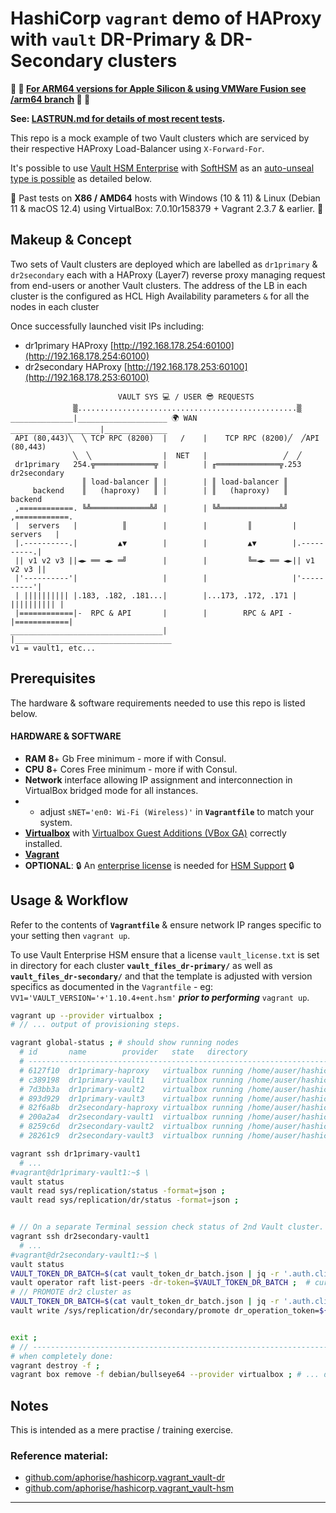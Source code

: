 # HashiCorp `vagrant` demo of HAProxy with **`vault`** DR-Primary & DR-Secondary clusters

**:green_apple: :apple: [For ARM64 versions for Apple Silicon & using VMWare Fusion see /arm64 branch](https://github.com/aphorise/vagrant_haproxy_vault-dr-clusters/tree/arm64) :apple: :green_apple:**

**See: [LASTRUN.md for details of most recent tests](LASTRUN.md).**

This repo is a mock example of two Vault clusters which are serviced by their respective HAProxy Load-Balancer using `X-Forward-For`.

It's possible to use [Vault HSM Enterprise](https://www.vaultproject.io/docs/enterprise/hsm) with [SoftHSM](https://www.opendnssec.org/softhsm/) as an [auto-unseal type is possible](https://www.vaultproject.io/docs/configuration/seal/pkcs11) as detailed below.

:memo: Past tests on **X86 / AMD64** hosts with Windows (10 & 11) & Linux (Debian 11 & macOS 12.4) using VirtualBox: 7.0.10r158379 + Vagrant 2.3.7 & earlier. :memo:


## Makeup & Concept

Two sets of Vault clusters are deployed which are labelled as `dr1primary` & `dr2secondary` each with a HAProxy (Layer7) reverse proxy managing request from end-users or another Vault clusters. The address of the LB in each cluster is the configured as HCL High Availability parameters `` & `` for all the nodes in each cluster

Once successfully launched visit IPs including:
 - dr1primary HAProxy [http://192.168.178.254:60100](http://192.168.178.254:60100)
 - dr2secondary HAProxy [http://192.168.178.253:60100](http://192.168.178.253:60100)

```
                        VAULT SYS 💻 / USER 😎 REQUESTS
              ▒.................................................▒ 
______________|____________________ 🌍 WAN  ____________________|______________
 API (80,443)╲  ╲ TCP RPC (8200)  |   /    |    TCP RPC (8200)╱  ╱API (80,443)
              ╲  ╲                |  NET   |                 ╱  ╱              
 dr1primary   254.╦═════════════╦ |        | ╓══════════════╦.253  dr2secondary           
                ║ load-balancer ║ |        | ║ load-balancer ║                 
     backend    ║   (haproxy)   ║ |        | ║   (haproxy)   ║    backend      
 ,============. ╚╩═════════════╩╝ |        | ╚╩═════════════╩╝ ,============.  
 |  servers   |          ║        |        |         ║         |  servers   |  
 |.----------.|         ▲▼        |        |         ▲▼        |.----------.|  
 || v1 v2 v3 ||◄► ══ ◄► ═╝        |        |         ╚═◄► ══ ◄►|| v1 v2 v3 ||  
 |'----------'|                   |        |                   |'----------'|  
 | |||||||||| |.183, .182, .181...|        |...173, .172, .171 | |||||||||| |  
 |============|-  RPC & API       |        |        RPC & API -|============|  
__________________________________|        |___________________________________
v1 = vault1, etc...
```


## Prerequisites
The hardware & software requirements needed to use this repo is listed below.
 
#### HARDWARE & SOFTWARE
 - **RAM** **8**+ Gb Free minimum - more if with Consul.
 - **CPU** **8**+ Cores Free minimum - more if with Consul.
 - **Network** interface allowing IP assignment and interconnection in VirtualBox bridged mode for all instances.
 - - adjust `sNET='en0: Wi-Fi (Wireless)'` in **`Vagrantfile`** to match your system.
 - [**Virtualbox**](https://www.virtualbox.org/) with [Virtualbox Guest Additions (VBox GA)](https://download.virtualbox.org/virtualbox/) correctly installed.
 - [**Vagrant**](https://www.vagrantup.com/)
 - **OPTIONAL**: :lock: An [enterprise license](https://www.hashicorp.com/products/vault/pricing/) is needed for [HSM Support](https://www.vaultproject.io/docs/enterprise/hsm) :lock:


## Usage & Workflow
Refer to the contents of **`Vagrantfile`** & ensure network IP ranges specific to your setting then `vagrant up`.

To use Vault Enterprise HSM ensure that a license `vault_license.txt` is set in directory for each cluster **`vault_files_dr-primary/`** as well as **`vault_files_dr-secondary/`** and that the template is adjusted with version specifics as documented in the `Vagrantfile` - eg: `VV1='VAULT_VERSION='+'1.10.4+ent.hsm'` ***prior to performing*** `vagrant up`.

```bash
vagrant up --provider virtualbox ;
# // ... output of provisioning steps.

vagrant global-status ; # should show running nodes
  # id       name        provider   state   directory
  # -------------------------------------------------------------------------------------
  # 6127f10  dr1primary-haproxy   virtualbox running /home/auser/hashicorp.vagrant_haproxy_vault-dr-clusters
  # c389198  dr1primary-vault1    virtualbox running /home/auser/hashicorp.vagrant_haproxy_vault-dr-clusters
  # 7d3bb3a  dr1primary-vault2    virtualbox running /home/auser/hashicorp.vagrant_haproxy_vault-dr-clusters
  # 893d929  dr1primary-vault3    virtualbox running /home/auser/hashicorp.vagrant_haproxy_vault-dr-clusters
  # 82f6a8b  dr2secondary-haproxy virtualbox running /home/auser/hashicorp.vagrant_haproxy_vault-dr-clusters
  # 200a2a4  dr2secondary-vault1  virtualbox running /home/auser/hashicorp.vagrant_haproxy_vault-dr-clusters
  # 8259c6d  dr2secondary-vault2  virtualbox running /home/auser/hashicorp.vagrant_haproxy_vault-dr-clusters
  # 28261c9  dr2secondary-vault3  virtualbox running /home/auser/hashicorp.vagrant_haproxy_vault-dr-clusters

vagrant ssh dr1primary-vault1
  # ...
#vagrant@dr1primary-vault1:~$ \
vault status
vault read sys/replication/status -format=json ;
vault read sys/replication/dr/status -format=json ;


# // On a separate Terminal session check status of 2nd Vault cluster.
vagrant ssh dr2secondary-vault1
  # ...
#vagrant@dr2secondary-vault1:~$ \
vault status
VAULT_TOKEN_DR_BATCH=$(cat vault_token_dr_batch.json | jq -r '.auth.client_token') ;
vault operator raft list-peers -dr-token=$VAULT_TOKEN_DR_BATCH ;  # curl -k -X PUT -H "X-Vault-Token: ${VAULT_TOKEN}" -d '{"dr_operation_token":"'$VAULT_TOKEN_DR_BATCH'"}' ${VAULT_ADDR}/v1/sys/storage/raft/configuration ;
# // PROMOTE dr2 cluster as
VAULT_TOKEN_DR_BATCH=$(cat vault_token_dr_batch.json | jq -r '.auth.client_token') ;
vault write /sys/replication/dr/secondary/promote dr_operation_token=${VAULT_TOKEN_DR_BATCH} ;


exit ;
# // ---------------------------------------------------------------------------
# when completely done:
vagrant destroy -f ;
vagrant box remove -f debian/bullseye64 --provider virtualbox ; # ... delete box images
```

## Notes
This is intended as a mere practise / training exercise.

### Reference material:

 - [github.com/aphorise/hashicorp.vagrant_vault-dr](https://github.com/aphorise/hashicorp.vagrant_vault-dr)
 - [github.com/aphorise/hashicorp.vagrant_vault-hsm](https://github.com/aphorise/hashicorp.vagrant_vault-hsm)

------
